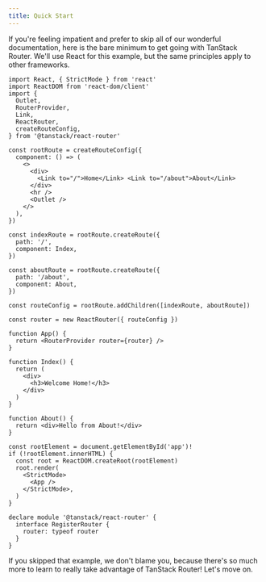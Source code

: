 ```yaml
---
title: Quick Start
---
```


If you're feeling impatient and prefer to skip all of our wonderful documentation, here is the bare minimum to get going with TanStack Router. We'll use React for this example, but the same principles apply to other frameworks.

```tsx
import React, { StrictMode } from 'react'
import ReactDOM from 'react-dom/client'
import {
  Outlet,
  RouterProvider,
  Link,
  ReactRouter,
  createRouteConfig,
} from '@tanstack/react-router'

const rootRoute = createRouteConfig({
  component: () => (
    <>
      <div>
        <Link to="/">Home</Link> <Link to="/about">About</Link>
      </div>
      <hr />
      <Outlet />
    </>
  ),
})

const indexRoute = rootRoute.createRoute({
  path: '/',
  component: Index,
})

const aboutRoute = rootRoute.createRoute({
  path: '/about',
  component: About,
})

const routeConfig = rootRoute.addChildren([indexRoute, aboutRoute])

const router = new ReactRouter({ routeConfig })

function App() {
  return <RouterProvider router={router} />
}

function Index() {
  return (
    <div>
      <h3>Welcome Home!</h3>
    </div>
  )
}

function About() {
  return <div>Hello from About!</div>
}

const rootElement = document.getElementById('app')!
if (!rootElement.innerHTML) {
  const root = ReactDOM.createRoot(rootElement)
  root.render(
    <StrictMode>
      <App />
    </StrictMode>,
  )
}

declare module '@tanstack/react-router' {
  interface RegisterRouter {
    router: typeof router
  }
}
```

If you skipped that example, we don't blame you, because there's so much more to learn to really take advantage of TanStack Router! Let's move on.
